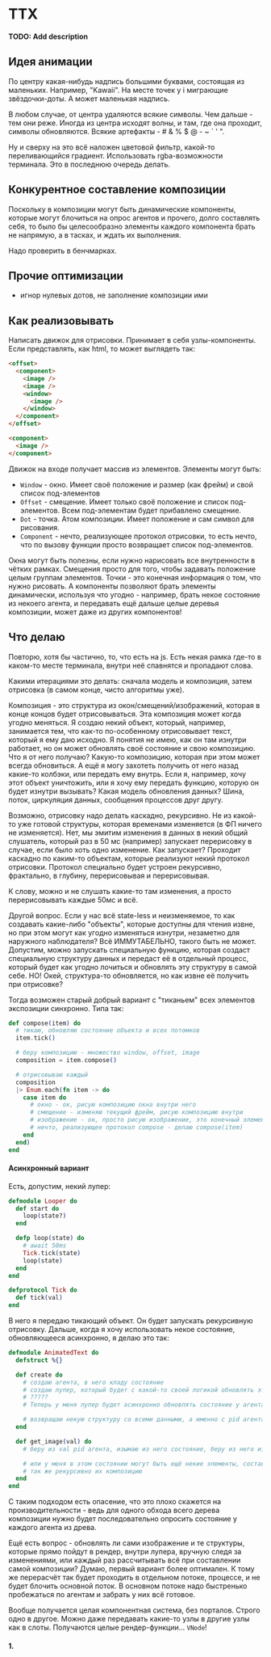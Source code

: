 # TTX

**TODO: Add description**

## Идея анимации

По центру какая-нибудь надпись большими буквами, состоящая из маленьких. Например, "Kawaii". На месте точек у i миграющие звёздочки-доты. А может маленькая надпись.

В любом случае, от центра удаляются всякие символы. Чем дальше - тем они реже. Иногда из центра исходят волны, и там, где она проходит, символы обновляются. Всякие артефакты - # & % $ @ - ~ ` ' ".

Ну и сверху на это всё наложен цветовой фильтр, какой-то переливающийся градиент. Использовать rgba-возможности терминала. Это в последнюю очередь делать.

## Конкурентное составление композиции

Поскольку в композиции могут быть динамические компоненты, которые могут блочиться на опрос агентов и прочего, долго составлять себя, то было бы целесообразно элементы каждого компонента брать не напрямую, а в тасках, и ждать их выполнения.

Надо проверить в бенчмарках.

## Прочие оптимизации

- игнор нулевых дотов, не заполнение композиции ими

## Как реализовывать

Написать движок для отрисовки. Принимает в себя узлы-компоненты. Если представлять, как html, то может выглядеть так:

```html
<offset>
  <component>
    <image />
    <image />
    <window>
      <image />
    </window>
  </component>
</offset>

<component>
  <image />
</component>
```

Движок на входе получает массив из элементов. Элементы могут быть:

- `Window` - окно. Имеет своё положение и размер (как фрейм) и свой список под-элементов
- `Offset` - смещение. Имеет только своё положение и список под-элементов. Всем под-элементам будет прибавлено смещение.
- `Dot` - точка. Атом композиции. Имеет положение и сам символ для рисования.
- `Component` - нечто, реализующее протокол отрисовки, то есть нечто, что по вызову функции просто возвращает список под-элементов.

Окна могут быть полезны, если нужно нарисовать все внутренности в чётких рамках. Смещения просто для того, чтобы задавать положение целым группам элементов. Точки - это конечная информация о том, что нужно рисовать. А компоненты позволяют брать элементы динамически, используя что угодно - например, брать некое состояние из некоего агента, и передавать ещё дальше целые деревья композиции, может даже из других компонентов!

## Что делаю

Повторю, хотя бы частично, то, что есть на js. Есть некая рамка где-то в каком-то месте терминала, внутри неё спавнятся и пропадают слова.

Какими итерациями это делать: сначала модель и композиция, затем отрисовка (в самом конце, чисто алгоритмы уже).

Композиция - это структура из окон/смещений/изображений, которая в конце концов будет отрисовываться. Эта композиция может когда  угодно меняться. Я создаю некий объект, который, например, занимается тем, что как-то по-особенному отрисовывает текст, который я ему даю исходно. Я понятия не имею, как он там изнутри работает, но он может обновлять своё состояние и свою композицию. Что я от него получаю? Какую-то композицию, которая при этом может всегда обновиться. А ещё я могу захотеть получить от него назад какие-то колбэки, или передать ему внутрь. Если я, например, хочу этот объект уничтожить, или я хочу ему передать функцию, которую он будет изнутри вызывать? Какая модель обновления данных? Шина, поток, циркуляция данных, сообщения процессов друг другу.

Возможно, отрисовку надо делать каскадно, рекурсивно. Не из какой-то уже готовой структуры, которая временами изменяется (в ФП ничего не изменяется). Нет, мы эмитим изменения в данных в некий общий слушатель, который раз в 50 мс (например) запускает перерисовку в случае, если было хоть одно изменение. Как запускает? Проходит каскадно по каким-то объектам, которые реализуют некий протокол отрисовки. Протокол специально будет устроен рекурсивно, фрактально, в глубину, перерисовывая и перерисовывая.

К слову, можно и не слушать какие-то там изменения, а просто перерисовывать каждые 50мс и всё.

Другой вопрос. Если у нас всё state-less и неизменяемое, то как создавать какие-либо "объекты", которые доступны для чтения извне, но при этом могут как угодно изменяться изнутри, незаметно для наружного наблюдателя? Всё ИММУТАБЕЛЬНО, такого быть не может. Допустим, можно запускать специальную функцию, которая создаст специальную структуру данных и передаст её в отдельный процесс, который будет как угодно лочиться и обновлять эту структуру в самой себе. НО! Окей, структура-то обновляется, но как извне её получить при отрисовке?

Тогда возможен старый добрый вариант с "тиканьем" всех элементов экспозиции синхронно. Типа так:

```elixir
def compose(item) do
  # тикаю, обновляю состояние объекта и всех потомков
  item.tick()

  # беру композицию - множество window, offset, image
  composition = item.compose()

  # отрисовываю каждый
  composition
  |> Enum.each(fn item -> do
    case item do
      # окно - ок, рисую композицию окна внутри него
      # смещение - изменяю текущий фрейм, рисую композицию внутри
      # изображение - ок, просто рисую изображение, это конечный элемент
      # нечто, реализующее протокол compose - делаю compose(item)
    end
  end)
end
```

#### Асинхронный вариант

Есть, допустим, некий лупер:

```elixir
defmodule Looper do
  def start do
    loop(state?)
  end

  defp loop(state) do
    # await 50ms
    Tick.tick(state)
    loop(state)
  end
end

defprotocol Tick do
  def tick(val)
end
```

В него я передаю тикающий объект. Он будет запускать рекурсивную отрисовку. Дальше, когда я хочу использовать некое состояние, обновляющееся асинхронно, я делаю это так:

```elixir
defmodule AnimatedText do
  defstruct %{}

  def create do
    # создаю агента, в него кладу состояние
    # создаю лупер, который будет с какой-то своей логикой обновлять это состояние. Передаю в него pid агента
    # ?????
    # Теперь у меня лупер будет асинхронно обновлять состояние у агента

    # возвращаю некую структуру со всеми данными, а именно с pid агента, состоянием. Или чем угодно ещё
  end

  def get_image(val) do
    # беру из val pid агента, изымаю из него состояние, беру из него изображение, отдаю

    # или у меня в этом состоянии могут быть ещё некие элементы, составляющие композицию. Отдаю их, беру из них
    # так же рекурсивно их композицию
  end
end
```

С таким подходом есть опасение, что это плохо скажется на производительности - ведь для одного обхода всего дерева композиции нужно будет последовательно опросить состояние у каждого агента из древа.

Ещё есть вопрос - обновлять ли сами изображение и те структуры, которые прямо пойдут в рендер, внутри лупера, вручную следя за изменениями, или каждый раз рассчитывать всё при составлении самой композиции? Думаю, первый вариант более оптимален. К тому же перерасчёт так будет проходить в отдельном потоке, процессе, и не будет блочить основной поток. В основном потоке надо быстренько пробежаться по агентам и забрать у них всё готовое.

Вообще получается целая компонентная система, без порталов. Строго одно в другое. Можно даже передавать какие-то узлы в другие узлы как в слоты. Получаются целые рендер-функции... `VNode`!

#### 1. 

